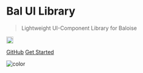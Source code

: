 # Bal UI Library

> Lightweight UI-Component Library for Baloise

<a href="https://badge.fury.io/js/bal-ui-library"><img src="https://badge.fury.io/js/bal-ui-library.svg" alt="npm version" height="18"></a>

[GitHub](https://github.com/hirsch88/bal-ui-library)
[Get Started](docs/quick-start.md)

<!-- background color -->

![color](#002f9f)
